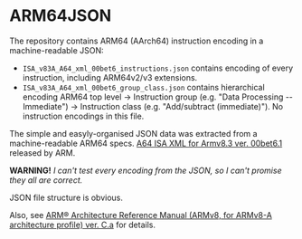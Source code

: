 # ARM64JSON

The repository contains ARM64 (AArch64) instruction encoding in a machine-readable JSON:

* `ISA_v83A_A64_xml_00bet6_instructions.json` contains encoding of every instruction, including ARM64v2/v3 extensions.
* `ISA_v83A_A64_xml_00bet6_group_class.json` contains hierarchical encoding ARM64 top level -> Instruction group (e.g. "Data Processing -- Immediate") -> Instruction class (e.g. "Add/subtract (immediate)"). No instruction encodings in this file.

The simple and easyly-organised JSON data was extracted from a machine-readable ARM64 specs. [A64 ISA XML for Armv8.3 ver. 00bet6.1](https://developer.arm.com/products/architecture/a-profile/exploration-tools) released by ARM.

**WARNING!** _I can't test every encoding from the JSON, so I can't promise they all are correct._

JSON file structure is obvious.

Also, see [ARM® Architecture Reference Manual (ARMv8, for ARMv8-A architecture profile) ver. C.a](https://developer.arm.com/docs/ddi0487/latest/arm-architecture-reference-manual-armv8-for-armv8-a-architecture-profile) for details.
